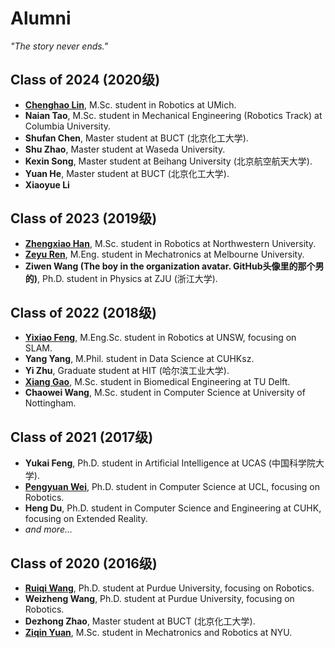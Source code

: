 # Alumni
*"The story never ends."*

## Class of 2024 (2020级)
* [**Chenghao Lin**](https://www.linkedin.com/in/chenghao-lin-aa9301221/), M.Sc. student in Robotics at UMich.
* **Naian Tao**, M.Sc. student in Mechanical Engineering (Robotics Track) at Columbia University.
* **Shufan Chen**, Master student at BUCT (北京化工大学).
* **Shu Zhao**, Master student at Waseda University.
* **Kexin Song**, Master student at Beihang University (北京航空航天大学).
* **Yuan He**, Master student at BUCT (北京化工大学).
* **Xiaoyue Li**

## Class of 2023 (2019级)
* [**Zhengxiao Han**](https://www.linkedin.com/in/purimagination/), M.Sc. student in Robotics at Northwestern University.
* **[Zeyu Ren](https://www.linkedin.com/in/zeyu-ren-54340429a/)**, M.Eng. student in Mechatronics at Melbourne University.
* **Ziwen Wang (The boy in the organization avatar. GitHub头像里的那个男的)**, Ph.D. student in Physics at ZJU (浙江大学).

## Class of 2022 (2018级)
* [**Yixiao Feng**](https://www.linkedin.com/in/yixiao-feng043/), M.Eng.Sc. student in Robotics at UNSW, focusing on SLAM.
* **Yang Yang**, M.Phil. student in Data Science at CUHKsz.
* **Yi Zhu**, Graduate student at HIT (哈尔滨工业大学).
* [**Xiang Gao**](https://www.linkedin.com/in/%E7%BF%94-%E9%AB%98-b677bb296/), M.Sc. student in Biomedical Engineering at TU Delft.
* **Chaowei Wang**, M.Sc. student in Computer Science at University of Nottingham.

## Class of 2021 (2017级)
* **Yukai Feng**, Ph.D. student in Artificial Intelligence at UCAS (中国科学院大学).
* **[Pengyuan Wei](https://www.linkedin.com/in/pengyuan-wei-928b0023b/)**, Ph.D. student in Computer Science at UCL, focusing on Robotics.
* **Heng Du**, Ph.D. student in Computer Science and Engineering at CUHK, focusing on Extended Reality.
* *and more...*

## Class of 2020 (2016级)
* [**Ruiqi Wang**](https://www.linkedin.com/in/ruiqi-wang-41762b207), Ph.D. student at Purdue University, focusing on Robotics.
* **Weizheng Wang**, Ph.D. student at Purdue University, focusing on Robotics.
* **Dezhong Zhao**, Master student at BUCT (北京化工大学).
* **[Ziqin Yuan](https://www.linkedin.com/in/ziqin-yuan-410203214/)**, M.Sc. student in Mechatronics and Robotics at NYU.
